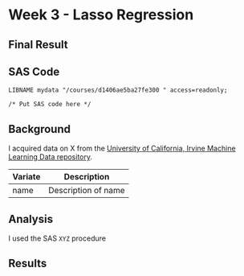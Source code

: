 # Week 3 - Lasso Regression

## Final Result

## SAS Code
```sas
LIBNAME mydata "/courses/d1406ae5ba27fe300 " access=readonly;

/* Put SAS code here */

```

## Background
I acquired data on X from the [University of California, Irvine Machine Learning Data repository](https://archive.ics.uci.edu/ml/datasets/X).

| Variate | Description |
| --- | --- |
| name | Description of name |

## Analysis

I used the SAS `XYZ` procedure 

## Results
